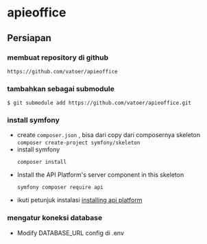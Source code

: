 # apieoffice

## Persiapan

### membuat repository di github 

```
https://github.com/vatoer/apieoffice
```

### tambahkan sebagai submodule 

```
$ git submodule add https://github.com/vatoer/apieoffice.git
```

### install symfony

- create ```composer.json``` , bisa dari copy dari composernya skeleton ```composer create-project symfony/skeleton```
- install symfony 
  ```
  composer install
  ```
- Install the API Platform's server component in this skeleton
  ```
  symfony composer require api
  ```
- ikuti petunjuk instalasi [installing api platform](https://api-platform.com/docs/distribution/#installing-the-framework)

### mengatur koneksi database 
- Modify DATABASE_URL config di .env
